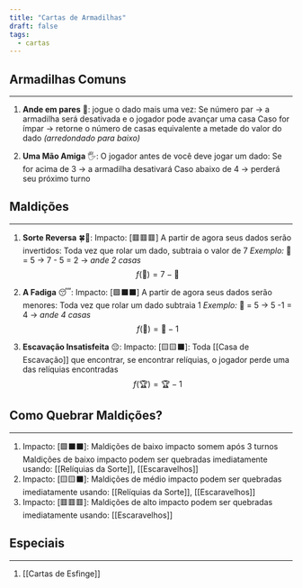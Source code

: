 ```yaml
---
title: "Cartas de Armadilhas"
draft: false
tags:
  - cartas
---
```


## Armadilhas Comuns
---
1. **Ande em pares** 🤝:
	jogue o dado mais uma vez:
	Se número par -> a armadilha será desativada e o jogador pode avançar uma casa
	Caso for ímpar -> retorne o número de casas equivalente a metade do valor do dado _(arredondado para baixo)_

3. **Uma Mão Amiga** 🖐:
	O jogador antes de você deve jogar um dado:
	Se for acima de 3 -> a armadilha desativará
	Caso abaixo de 4 -> perderá seu próximo turno

## Maldições
---
1. **Sorte Reversa** 🍀🔄:
	Impacto: \[🟥🟥🟥]
	A partir de agora seus dados serão invertidos:
	Toda vez que rolar um dado, subtraia o valor de 7
		_Exemplo:_ 🎲 = 5 -> 7 - 5 = 2 -> _ande 2 casas_
$$
		f(🎲) = 7 - 🎲
$$
2. **A Fadiga** 😴:
	Impacto: \[🟩⬛⬛]
	A partir de agora seus dados serão menores:
	Toda vez que rolar um dado subtraia 1
		_Exemplo:_ 🎲 = 5 -> 5 -1 = 4 -> _ande 4 casas_
$$
f(🎲) = 🎲 - 1
$$

3. **Escavação Insatisfeita** 😔:
	Impacto: \[🟨🟨⬛]:
	Toda [[Casa de Escavação]] que encontrar, se encontrar relíquias, o jogador perde uma das relíquias encontradas
$$
f(🏆) = 🏆 - 1
$$
## Como Quebrar Maldições?
---
1. Impacto: \[🟩⬛⬛]:
	Maldições de baixo impacto somem após 3 turnos
	Maldições de baixo impacto podem ser quebradas imediatamente usando:
		[[Relíquias da Sorte]], [[Escaravelhos]]
2. Impacto: \[🟨🟨⬛]:
	Maldições de médio impacto podem ser quebradas imediatamente usando:
		[[Relíquias da Sorte]], [[Escaravelhos]]
3. Impacto: \[🟥🟥🟥]:
	Maldições de alto impacto podem ser quebradas imediatamente usando:
		[[Escaravelhos]]


## Especiais
---
1. [[Cartas de Esfinge]]

